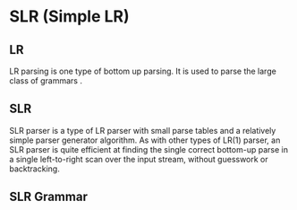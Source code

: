 # SLR (Simple LR)
## LR 
LR parsing is one type of bottom up parsing. It is used to parse the large class of grammars .
## SLR
SLR parser is a type of LR parser with small parse tables and a relatively simple parser generator algorithm. As with other types of LR(1) parser, an SLR parser is quite efficient at finding the single correct bottom-up parse in a single left-to-right scan over the input stream, without guesswork or backtracking.
## SLR Grammar
